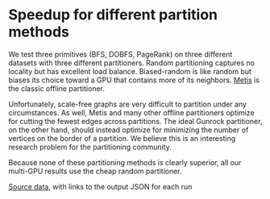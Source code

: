 
# Speedup for different partition methods

We test three primitives (BFS, DOBFS, PageRank) on three different datasets with three different partitioners. Random partitioning captures no locality but has excellent load balance. Biased-random is like random but biases its choice toward a GPU that contains more of its neighbors. [Metis](http://glaros.dtc.umn.edu/gkhome/metis/metis/overview) is the classic offline partitioner.

Unfortunately, scale-free graphs are very difficult to partition under any circumstances. As well, Metis and many other offline partitioners optimize for cutting the fewest edges across partitions. The ideal Gunrock partitioner, on the other hand, should instead optimize for minimizing the number of vertices on the border of a partition. We believe this is an interesting research problem for the partitioning community.

Because none of these partitioning methods is clearly superior, all our multi-GPU results use the cheap random partitioner.
<div id="mgpu_partition"></div>
  <script type="text/javascript">
    var spec = {"config": {"view": {"width": 400, "height": 300}}, "data": {"values": [{"algorithm": "DOBFS", "dataset": "kron_g500-logn21", "algorithm_dataset": "DOBFS / kron_g500-logn21", "direction_optimized": true, "num_gpus": 4, "partition_method": "biasrandom", "speedup": 0.8684712845227057, "engine": "Gunrock", "m_teps": 52445.34765625, "elapsed": 3.471836566925049, "gunrock_version": "0.4.0", "gpuinfo.name": "Tesla K40c", "time": "Thu Jan 26 00:39:55 2017\n", "details": "<a href=\"https://github.com/gunrock/io/tree/master/gunrock-output/ipdps17/eval_fig2/BFS_kron_g500-logn21_Thu Jan 26 003955 2017.json\">JSON output</a>"}, {"algorithm": "DOBFS", "dataset": "kron_g500-logn21", "algorithm_dataset": "DOBFS / kron_g500-logn21", "direction_optimized": true, "num_gpus": 1, "partition_method": "biasrandom", "speedup": 1.0, "engine": "Gunrock", "m_teps": 60388.12109375, "elapsed": 3.015190362930298, "gunrock_version": "0.4.0", "gpuinfo.name": "Tesla K40c", "time": "Thu Jan 26 00:39:52 2017\n", "details": "<a href=\"https://github.com/gunrock/io/tree/master/gunrock-output/ipdps17/eval_fig2/BFS_kron_g500-logn21_Thu Jan 26 003952 2017.json\">JSON output</a>"}, {"algorithm": "BFS", "dataset": "uk-2002", "algorithm_dataset": "BFS / uk-2002", "direction_optimized": false, "num_gpus": 1, "partition_method": "biasrandom", "speedup": 1.0, "engine": "Gunrock", "m_teps": 4103.771484375, "elapsed": 127.47138977050781, "gunrock_version": "0.4.0", "gpuinfo.name": "Tesla K40c", "time": "Thu Jan 26 00:45:30 2017\n", "details": "<a href=\"https://github.com/gunrock/io/tree/master/gunrock-output/ipdps17/eval_fig2/BFS_uk-2002_Thu Jan 26 004530 2017.json\">JSON output</a>"}, {"algorithm": "BFS", "dataset": "uk-2002", "algorithm_dataset": "BFS / uk-2002", "direction_optimized": false, "num_gpus": 4, "partition_method": "biasrandom", "speedup": 2.1027949872016927, "engine": "Gunrock", "m_teps": 8629.3896484375, "elapsed": 60.61997985839844, "gunrock_version": "0.4.0", "gpuinfo.name": "Tesla K40c", "time": "Thu Jan 26 00:45:37 2017\n", "details": "<a href=\"https://github.com/gunrock/io/tree/master/gunrock-output/ipdps17/eval_fig2/BFS_uk-2002_Thu Jan 26 004537 2017.json\">JSON output</a>"}, {"algorithm": "PageRank", "dataset": "soc-orkut", "algorithm_dataset": "PageRank / soc-orkut", "direction_optimized": false, "num_gpus": 1, "partition_method": "metis", "speedup": 1.0, "engine": "Gunrock", "m_teps": 55.596641540527344, "elapsed": 3825.742095708847, "gunrock_version": "0.4.0", "gpuinfo.name": "Tesla K40c", "time": "Thu Jan 26 00:59:46 2017\n", "details": "<a href=\"https://github.com/gunrock/io/tree/master/gunrock-output/ipdps17/eval_fig2/PageRank_soc-orkut_Thu Jan 26 005946 2017.json\">JSON output</a>"}, {"algorithm": "PageRank", "dataset": "soc-orkut", "algorithm_dataset": "PageRank / soc-orkut", "direction_optimized": false, "num_gpus": 4, "partition_method": "metis", "speedup": 2.5782940076888514, "engine": "Gunrock", "m_teps": 143.34449768066406, "elapsed": 1483.8269352912903, "gunrock_version": "0.4.0", "gpuinfo.name": "Tesla K40c", "time": "Thu Jan 26 01:00:49 2017\n", "details": "<a href=\"https://github.com/gunrock/io/tree/master/gunrock-output/ipdps17/eval_fig2/PageRank_soc-orkut_Thu Jan 26 010049 2017.json\">JSON output</a>"}, {"algorithm": "PageRank", "dataset": "uk-2002", "algorithm_dataset": "PageRank / uk-2002", "direction_optimized": false, "num_gpus": 1, "partition_method": "random", "speedup": 1.0, "engine": "Gunrock", "m_teps": 188.86611938476562, "elapsed": 2772.1992284059525, "gunrock_version": "0.4.0", "gpuinfo.name": "Tesla K40c", "time": "Thu Jan 26 00:52:00 2017\n", "details": "<a href=\"https://github.com/gunrock/io/tree/master/gunrock-output/ipdps17/eval_fig2/PageRank_uk-2002_Thu Jan 26 005200 2017.json\">JSON output</a>"}, {"algorithm": "PageRank", "dataset": "uk-2002", "algorithm_dataset": "PageRank / uk-2002", "direction_optimized": false, "num_gpus": 4, "partition_method": "random", "speedup": 2.2646364431010753, "engine": "Gunrock", "m_teps": 427.7131042480469, "elapsed": 1224.1255044937134, "gunrock_version": "0.4.0", "gpuinfo.name": "Tesla K40c", "time": "Thu Jan 26 00:52:48 2017\n", "details": "<a href=\"https://github.com/gunrock/io/tree/master/gunrock-output/ipdps17/eval_fig2/PageRank_uk-2002_Thu Jan 26 005248 2017.json\">JSON output</a>"}, {"algorithm": "DOBFS", "dataset": "soc-orkut", "algorithm_dataset": "DOBFS / soc-orkut", "direction_optimized": true, "num_gpus": 4, "partition_method": "metis", "speedup": 1.3796792357294063, "engine": "Gunrock", "m_teps": 8503.732421875, "elapsed": 25.012359619140625, "gunrock_version": "0.4.0", "gpuinfo.name": "Tesla K40c", "time": "Thu Jan 26 00:42:31 2017\n", "details": "<a href=\"https://github.com/gunrock/io/tree/master/gunrock-output/ipdps17/eval_fig2/BFS_soc-orkut_Thu Jan 26 004231 2017.json\">JSON output</a>"}, {"algorithm": "DOBFS", "dataset": "soc-orkut", "algorithm_dataset": "DOBFS / soc-orkut", "direction_optimized": true, "num_gpus": 1, "partition_method": "metis", "speedup": 1.0, "engine": "Gunrock", "m_teps": 6163.5576171875, "elapsed": 34.509033203125, "gunrock_version": "0.4.0", "gpuinfo.name": "Tesla K40c", "time": "Thu Jan 26 00:42:27 2017\n", "details": "<a href=\"https://github.com/gunrock/io/tree/master/gunrock-output/ipdps17/eval_fig2/BFS_soc-orkut_Thu Jan 26 004227 2017.json\">JSON output</a>"}, {"algorithm": "BFS", "dataset": "soc-orkut", "algorithm_dataset": "BFS / soc-orkut", "direction_optimized": false, "num_gpus": 1, "partition_method": "metis", "speedup": 1.0, "engine": "Gunrock", "m_teps": 5589.37451171875, "elapsed": 38.0540657043457, "gunrock_version": "0.4.0", "gpuinfo.name": "Tesla K40c", "time": "Thu Jan 26 00:47:40 2017\n", "details": "<a href=\"https://github.com/gunrock/io/tree/master/gunrock-output/ipdps17/eval_fig2/BFS_soc-orkut_Thu Jan 26 004740 2017.json\">JSON output</a>"}, {"algorithm": "BFS", "dataset": "soc-orkut", "algorithm_dataset": "BFS / soc-orkut", "direction_optimized": false, "num_gpus": 4, "partition_method": "metis", "speedup": 1.3985210422100336, "engine": "Gunrock", "m_teps": 7816.857421875, "elapsed": 27.210220336914062, "gunrock_version": "0.4.0", "gpuinfo.name": "Tesla K40c", "time": "Thu Jan 26 00:47:44 2017\n", "details": "<a href=\"https://github.com/gunrock/io/tree/master/gunrock-output/ipdps17/eval_fig2/BFS_soc-orkut_Thu Jan 26 004744 2017.json\">JSON output</a>"}, {"algorithm": "BFS", "dataset": "soc-orkut", "algorithm_dataset": "BFS / soc-orkut", "direction_optimized": false, "num_gpus": 4, "partition_method": "biasrandom", "speedup": 2.121547713293594, "engine": "Gunrock", "m_teps": 11951.1083984375, "elapsed": 17.797380447387695, "gunrock_version": "0.4.0", "gpuinfo.name": "Tesla K40c", "time": "Thu Jan 26 00:45:18 2017\n", "details": "<a href=\"https://github.com/gunrock/io/tree/master/gunrock-output/ipdps17/eval_fig2/BFS_soc-orkut_Thu Jan 26 004518 2017.json\">JSON output</a>"}, {"algorithm": "BFS", "dataset": "soc-orkut", "algorithm_dataset": "BFS / soc-orkut", "direction_optimized": false, "num_gpus": 1, "partition_method": "biasrandom", "speedup": 1.0, "engine": "Gunrock", "m_teps": 5633.20263671875, "elapsed": 37.757991790771484, "gunrock_version": "0.4.0", "gpuinfo.name": "Tesla K40c", "time": "Thu Jan 26 00:45:15 2017\n", "details": "<a href=\"https://github.com/gunrock/io/tree/master/gunrock-output/ipdps17/eval_fig2/BFS_soc-orkut_Thu Jan 26 004515 2017.json\">JSON output</a>"}, {"algorithm": "BFS", "dataset": "uk-2002", "algorithm_dataset": "BFS / uk-2002", "direction_optimized": false, "num_gpus": 1, "partition_method": "random", "speedup": 1.0, "engine": "Gunrock", "m_teps": 4105.095703125, "elapsed": 127.43025970458984, "gunrock_version": "0.4.0", "gpuinfo.name": "Tesla K40c", "time": "Thu Jan 26 00:44:45 2017\n", "details": "<a href=\"https://github.com/gunrock/io/tree/master/gunrock-output/ipdps17/eval_fig2/BFS_uk-2002_Thu Jan 26 004445 2017.json\">JSON output</a>"}, {"algorithm": "BFS", "dataset": "uk-2002", "algorithm_dataset": "BFS / uk-2002", "direction_optimized": false, "num_gpus": 4, "partition_method": "random", "speedup": 2.0533470677682244, "engine": "Gunrock", "m_teps": 8429.1865234375, "elapsed": 62.059776306152344, "gunrock_version": "0.4.0", "gpuinfo.name": "Tesla K40c", "time": "Thu Jan 26 00:44:53 2017\n", "details": "<a href=\"https://github.com/gunrock/io/tree/master/gunrock-output/ipdps17/eval_fig2/BFS_uk-2002_Thu Jan 26 004453 2017.json\">JSON output</a>"}, {"algorithm": "BFS", "dataset": "kron_g500-logn21", "algorithm_dataset": "BFS / kron_g500-logn21", "direction_optimized": false, "num_gpus": 1, "partition_method": "biasrandom", "speedup": 1.0, "engine": "Gunrock", "m_teps": 6133.990234375, "elapsed": 29.684051513671875, "gunrock_version": "0.4.0", "gpuinfo.name": "Tesla K40c", "time": "Thu Jan 26 00:45:03 2017\n", "details": "<a href=\"https://github.com/gunrock/io/tree/master/gunrock-output/ipdps17/eval_fig2/BFS_kron_g500-logn21_Thu Jan 26 004503 2017.json\">JSON output</a>"}, {"algorithm": "BFS", "dataset": "kron_g500-logn21", "algorithm_dataset": "BFS / kron_g500-logn21", "direction_optimized": false, "num_gpus": 4, "partition_method": "biasrandom", "speedup": 2.4731776177231084, "engine": "Gunrock", "m_teps": 15170.447265625, "elapsed": 12.00239372253418, "gunrock_version": "0.4.0", "gpuinfo.name": "Tesla K40c", "time": "Thu Jan 26 00:45:06 2017\n", "details": "<a href=\"https://github.com/gunrock/io/tree/master/gunrock-output/ipdps17/eval_fig2/BFS_kron_g500-logn21_Thu Jan 26 004506 2017.json\">JSON output</a>"}, {"algorithm": "PageRank", "dataset": "kron_g500-logn21", "algorithm_dataset": "PageRank / kron_g500-logn21", "direction_optimized": false, "num_gpus": 1, "partition_method": "biasrandom", "speedup": 1.0, "engine": "Gunrock", "m_teps": 77.97187805175781, "elapsed": 2335.2247029542923, "gunrock_version": "0.4.0", "gpuinfo.name": "Tesla K40c", "time": "Thu Jan 26 00:53:15 2017\n", "details": "<a href=\"https://github.com/gunrock/io/tree/master/gunrock-output/ipdps17/eval_fig2/PageRank_kron_g500-logn21_Thu Jan 26 005315 2017.json\">JSON output</a>"}, {"algorithm": "PageRank", "dataset": "kron_g500-logn21", "algorithm_dataset": "PageRank / kron_g500-logn21", "direction_optimized": false, "num_gpus": 4, "partition_method": "biasrandom", "speedup": 3.6051472626001932, "engine": "Gunrock", "m_teps": 281.1001281738281, "elapsed": 647.7473825216293, "gunrock_version": "0.4.0", "gpuinfo.name": "Tesla K40c", "time": "Thu Jan 26 00:53:54 2017\n", "details": "<a href=\"https://github.com/gunrock/io/tree/master/gunrock-output/ipdps17/eval_fig2/PageRank_kron_g500-logn21_Thu Jan 26 005354 2017.json\">JSON output</a>"}, {"algorithm": "PageRank", "dataset": "uk-2002", "algorithm_dataset": "PageRank / uk-2002", "direction_optimized": false, "num_gpus": 1, "partition_method": "metis", "speedup": 1.0, "engine": "Gunrock", "m_teps": 188.8738250732422, "elapsed": 2772.0860689878464, "gunrock_version": "0.4.0", "gpuinfo.name": "Tesla K40c", "time": "Thu Jan 26 01:02:13 2017\n", "details": "<a href=\"https://github.com/gunrock/io/tree/master/gunrock-output/ipdps17/eval_fig2/PageRank_uk-2002_Thu Jan 26 010213 2017.json\">JSON output</a>"}, {"algorithm": "PageRank", "dataset": "uk-2002", "algorithm_dataset": "PageRank / uk-2002", "direction_optimized": false, "num_gpus": 4, "partition_method": "metis", "speedup": 2.5022409349735226, "engine": "Gunrock", "m_teps": 472.6078186035156, "elapsed": 1107.8413873910904, "gunrock_version": "0.4.0", "gpuinfo.name": "Tesla K40c", "time": "Thu Jan 26 01:03:00 2017\n", "details": "<a href=\"https://github.com/gunrock/io/tree/master/gunrock-output/ipdps17/eval_fig2/PageRank_uk-2002_Thu Jan 26 010300 2017.json\">JSON output</a>"}, {"algorithm": "PageRank", "dataset": "soc-orkut", "algorithm_dataset": "PageRank / soc-orkut", "direction_optimized": false, "num_gpus": 4, "partition_method": "random", "speedup": 3.7509172192755704, "engine": "Gunrock", "m_teps": 208.55398559570312, "elapsed": 1019.8722332715988, "gunrock_version": "0.4.0", "gpuinfo.name": "Tesla K40c", "time": "Thu Jan 26 00:51:39 2017\n", "details": "<a href=\"https://github.com/gunrock/io/tree/master/gunrock-output/ipdps17/eval_fig2/PageRank_soc-orkut_Thu Jan 26 005139 2017.json\">JSON output</a>"}, {"algorithm": "PageRank", "dataset": "soc-orkut", "algorithm_dataset": "PageRank / soc-orkut", "direction_optimized": false, "num_gpus": 1, "partition_method": "random", "speedup": 1.0, "engine": "Gunrock", "m_teps": 55.60079574584961, "elapsed": 3825.4563212394714, "gunrock_version": "0.4.0", "gpuinfo.name": "Tesla K40c", "time": "Thu Jan 26 00:50:36 2017\n", "details": "<a href=\"https://github.com/gunrock/io/tree/master/gunrock-output/ipdps17/eval_fig2/PageRank_soc-orkut_Thu Jan 26 005036 2017.json\">JSON output</a>"}, {"algorithm": "DOBFS", "dataset": "uk-2002", "algorithm_dataset": "DOBFS / uk-2002", "direction_optimized": true, "num_gpus": 4, "partition_method": "metis", "speedup": 1.0001283258976787, "engine": "Gunrock", "m_teps": 4050.98193359375, "elapsed": 129.13250732421875, "gunrock_version": "0.4.0", "gpuinfo.name": "Tesla K40c", "time": "Thu Jan 26 00:43:41 2017\n", "details": "<a href=\"https://github.com/gunrock/io/tree/master/gunrock-output/ipdps17/eval_fig2/BFS_uk-2002_Thu Jan 26 004341 2017.json\">JSON output</a>"}, {"algorithm": "DOBFS", "dataset": "uk-2002", "algorithm_dataset": "DOBFS / uk-2002", "direction_optimized": true, "num_gpus": 1, "partition_method": "metis", "speedup": 1.0, "engine": "Gunrock", "m_teps": 4050.462158203125, "elapsed": 129.14907836914062, "gunrock_version": "0.4.0", "gpuinfo.name": "Tesla K40c", "time": "Thu Jan 26 00:43:34 2017\n", "details": "<a href=\"https://github.com/gunrock/io/tree/master/gunrock-output/ipdps17/eval_fig2/BFS_uk-2002_Thu Jan 26 004334 2017.json\">JSON output</a>"}, {"algorithm": "DOBFS", "dataset": "soc-orkut", "algorithm_dataset": "DOBFS / soc-orkut", "direction_optimized": true, "num_gpus": 4, "partition_method": "biasrandom", "speedup": 2.259026820661278, "engine": "Gunrock", "m_teps": 13982.498046875, "elapsed": 15.211761474609375, "gunrock_version": "0.4.0", "gpuinfo.name": "Tesla K40c", "time": "Thu Jan 26 00:40:06 2017\n", "details": "<a href=\"https://github.com/gunrock/io/tree/master/gunrock-output/ipdps17/eval_fig2/BFS_soc-orkut_Thu Jan 26 004006 2017.json\">JSON output</a>"}, {"algorithm": "DOBFS", "dataset": "soc-orkut", "algorithm_dataset": "DOBFS / soc-orkut", "direction_optimized": true, "num_gpus": 1, "partition_method": "biasrandom", "speedup": 1.0, "engine": "Gunrock", "m_teps": 6189.611328125, "elapsed": 34.36377716064453, "gunrock_version": "0.4.0", "gpuinfo.name": "Tesla K40c", "time": "Thu Jan 26 00:40:03 2017\n", "details": "<a href=\"https://github.com/gunrock/io/tree/master/gunrock-output/ipdps17/eval_fig2/BFS_soc-orkut_Thu Jan 26 004003 2017.json\">JSON output</a>"}, {"algorithm": "BFS", "dataset": "kron_g500-logn21", "algorithm_dataset": "BFS / kron_g500-logn21", "direction_optimized": false, "num_gpus": 1, "partition_method": "metis", "speedup": 1.0, "engine": "Gunrock", "m_teps": 6122.3447265625, "elapsed": 29.74051284790039, "gunrock_version": "0.4.0", "gpuinfo.name": "Tesla K40c", "time": "Thu Jan 26 00:45:54 2017\n", "details": "<a href=\"https://github.com/gunrock/io/tree/master/gunrock-output/ipdps17/eval_fig2/BFS_kron_g500-logn21_Thu Jan 26 004554 2017.json\">JSON output</a>"}, {"algorithm": "BFS", "dataset": "kron_g500-logn21", "algorithm_dataset": "BFS / kron_g500-logn21", "direction_optimized": false, "num_gpus": 4, "partition_method": "metis", "speedup": 1.3913602071327338, "engine": "Gunrock", "m_teps": 8518.38671875, "elapsed": 21.37513542175293, "gunrock_version": "0.4.0", "gpuinfo.name": "Tesla K40c", "time": "Thu Jan 26 00:45:57 2017\n", "details": "<a href=\"https://github.com/gunrock/io/tree/master/gunrock-output/ipdps17/eval_fig2/BFS_kron_g500-logn21_Thu Jan 26 004557 2017.json\">JSON output</a>"}, {"algorithm": "DOBFS", "dataset": "kron_g500-logn21", "algorithm_dataset": "DOBFS / kron_g500-logn21", "direction_optimized": true, "num_gpus": 4, "partition_method": "metis", "speedup": 0.8079075446421001, "engine": "Gunrock", "m_teps": 51803.890625, "elapsed": 3.5148262977600098, "gunrock_version": "0.4.0", "gpuinfo.name": "Tesla K40c", "time": "Thu Jan 26 00:40:46 2017\n", "details": "<a href=\"https://github.com/gunrock/io/tree/master/gunrock-output/ipdps17/eval_fig2/BFS_kron_g500-logn21_Thu Jan 26 004046 2017.json\">JSON output</a>"}, {"algorithm": "DOBFS", "dataset": "kron_g500-logn21", "algorithm_dataset": "DOBFS / kron_g500-logn21", "direction_optimized": true, "num_gpus": 1, "partition_method": "metis", "speedup": 1.0, "engine": "Gunrock", "m_teps": 64121.0625, "elapsed": 2.8396546840667725, "gunrock_version": "0.4.0", "gpuinfo.name": "Tesla K40c", "time": "Thu Jan 26 00:40:43 2017\n", "details": "<a href=\"https://github.com/gunrock/io/tree/master/gunrock-output/ipdps17/eval_fig2/BFS_kron_g500-logn21_Thu Jan 26 004043 2017.json\">JSON output</a>"}, {"algorithm": "DOBFS", "dataset": "soc-orkut", "algorithm_dataset": "DOBFS / soc-orkut", "direction_optimized": true, "num_gpus": 4, "partition_method": "random", "speedup": 2.283020647383754, "engine": "Gunrock", "m_teps": 14041.58984375, "elapsed": 15.147745132446289, "gunrock_version": "0.4.0", "gpuinfo.name": "Tesla K40c", "time": "Thu Jan 26 00:39:27 2017\n", "details": "<a href=\"https://github.com/gunrock/io/tree/master/gunrock-output/ipdps17/eval_fig2/BFS_soc-orkut_Thu Jan 26 003927 2017.json\">JSON output</a>"}, {"algorithm": "DOBFS", "dataset": "soc-orkut", "algorithm_dataset": "DOBFS / soc-orkut", "direction_optimized": true, "num_gpus": 1, "partition_method": "random", "speedup": 1.0, "engine": "Gunrock", "m_teps": 6150.443359375, "elapsed": 34.58261489868164, "gunrock_version": "0.4.0", "gpuinfo.name": "Tesla K40c", "time": "Thu Jan 26 00:39:24 2017\n", "details": "<a href=\"https://github.com/gunrock/io/tree/master/gunrock-output/ipdps17/eval_fig2/BFS_soc-orkut_Thu Jan 26 003924 2017.json\">JSON output</a>"}, {"algorithm": "DOBFS", "dataset": "kron_g500-logn21", "algorithm_dataset": "DOBFS / kron_g500-logn21", "direction_optimized": true, "num_gpus": 4, "partition_method": "random", "speedup": 0.8303885234873583, "engine": "Gunrock", "m_teps": 50338.3984375, "elapsed": 3.617152690887451, "gunrock_version": "0.4.0", "gpuinfo.name": "Tesla K40c", "time": "Thu Jan 26 00:39:18 2017\n", "details": "<a href=\"https://github.com/gunrock/io/tree/master/gunrock-output/ipdps17/eval_fig2/BFS_kron_g500-logn21_Thu Jan 26 003918 2017.json\">JSON output</a>"}, {"algorithm": "DOBFS", "dataset": "kron_g500-logn21", "algorithm_dataset": "DOBFS / kron_g500-logn21", "direction_optimized": true, "num_gpus": 1, "partition_method": "random", "speedup": 1.0, "engine": "Gunrock", "m_teps": 60620.296875, "elapsed": 3.0036420822143555, "gunrock_version": "0.4.0", "gpuinfo.name": "Tesla K40c", "time": "Thu Jan 26 00:39:15 2017\n", "details": "<a href=\"https://github.com/gunrock/io/tree/master/gunrock-output/ipdps17/eval_fig2/BFS_kron_g500-logn21_Thu Jan 26 003915 2017.json\">JSON output</a>"}, {"algorithm": "BFS", "dataset": "soc-orkut", "algorithm_dataset": "BFS / soc-orkut", "direction_optimized": false, "num_gpus": 1, "partition_method": "random", "speedup": 1.0, "engine": "Gunrock", "m_teps": 5586.43408203125, "elapsed": 38.074092864990234, "gunrock_version": "0.4.0", "gpuinfo.name": "Tesla K40c", "time": "Thu Jan 26 00:44:34 2017\n", "details": "<a href=\"https://github.com/gunrock/io/tree/master/gunrock-output/ipdps17/eval_fig2/BFS_soc-orkut_Thu Jan 26 004434 2017.json\">JSON output</a>"}, {"algorithm": "BFS", "dataset": "soc-orkut", "algorithm_dataset": "BFS / soc-orkut", "direction_optimized": false, "num_gpus": 4, "partition_method": "random", "speedup": 2.118544881211869, "engine": "Gunrock", "m_teps": 11835.111328125, "elapsed": 17.971813201904297, "gunrock_version": "0.4.0", "gpuinfo.name": "Tesla K40c", "time": "Thu Jan 26 00:44:38 2017\n", "details": "<a href=\"https://github.com/gunrock/io/tree/master/gunrock-output/ipdps17/eval_fig2/BFS_soc-orkut_Thu Jan 26 004438 2017.json\">JSON output</a>"}, {"algorithm": "PageRank", "dataset": "uk-2002", "algorithm_dataset": "PageRank / uk-2002", "direction_optimized": false, "num_gpus": 1, "partition_method": "biasrandom", "speedup": 1.0, "engine": "Gunrock", "m_teps": 188.8062286376953, "elapsed": 2773.0785459280014, "gunrock_version": "0.4.0", "gpuinfo.name": "Tesla K40c", "time": "Thu Jan 26 00:55:39 2017\n", "details": "<a href=\"https://github.com/gunrock/io/tree/master/gunrock-output/ipdps17/eval_fig2/PageRank_uk-2002_Thu Jan 26 005539 2017.json\">JSON output</a>"}, {"algorithm": "PageRank", "dataset": "uk-2002", "algorithm_dataset": "PageRank / uk-2002", "direction_optimized": false, "num_gpus": 4, "partition_method": "biasrandom", "speedup": 2.275107302449376, "engine": "Gunrock", "m_teps": 429.554443359375, "elapsed": 1218.878135085106, "gunrock_version": "0.4.0", "gpuinfo.name": "Tesla K40c", "time": "Thu Jan 26 00:56:26 2017\n", "details": "<a href=\"https://github.com/gunrock/io/tree/master/gunrock-output/ipdps17/eval_fig2/PageRank_uk-2002_Thu Jan 26 005626 2017.json\">JSON output</a>"}, {"algorithm": "PageRank", "dataset": "soc-orkut", "algorithm_dataset": "PageRank / soc-orkut", "direction_optimized": false, "num_gpus": 4, "partition_method": "biasrandom", "speedup": 3.727534389514653, "engine": "Gunrock", "m_teps": 207.2733917236328, "elapsed": 1026.1732637882233, "gunrock_version": "0.4.0", "gpuinfo.name": "Tesla K40c", "time": "Thu Jan 26 00:55:14 2017\n", "details": "<a href=\"https://github.com/gunrock/io/tree/master/gunrock-output/ipdps17/eval_fig2/PageRank_soc-orkut_Thu Jan 26 005514 2017.json\">JSON output</a>"}, {"algorithm": "PageRank", "dataset": "soc-orkut", "algorithm_dataset": "PageRank / soc-orkut", "direction_optimized": false, "num_gpus": 1, "partition_method": "biasrandom", "speedup": 1.0, "engine": "Gunrock", "m_teps": 55.60603332519531, "elapsed": 3825.0961303710938, "gunrock_version": "0.4.0", "gpuinfo.name": "Tesla K40c", "time": "Thu Jan 26 00:54:11 2017\n", "details": "<a href=\"https://github.com/gunrock/io/tree/master/gunrock-output/ipdps17/eval_fig2/PageRank_soc-orkut_Thu Jan 26 005411 2017.json\">JSON output</a>"}, {"algorithm": "PageRank", "dataset": "kron_g500-logn21", "algorithm_dataset": "PageRank / kron_g500-logn21", "direction_optimized": false, "num_gpus": 1, "partition_method": "metis", "speedup": 1.0, "engine": "Gunrock", "m_teps": 77.98047637939453, "elapsed": 2334.967330098152, "gunrock_version": "0.4.0", "gpuinfo.name": "Tesla K40c", "time": "Thu Jan 26 00:57:00 2017\n", "details": "<a href=\"https://github.com/gunrock/io/tree/master/gunrock-output/ipdps17/eval_fig2/PageRank_kron_g500-logn21_Thu Jan 26 005700 2017.json\">JSON output</a>"}, {"algorithm": "PageRank", "dataset": "kron_g500-logn21", "algorithm_dataset": "PageRank / kron_g500-logn21", "direction_optimized": false, "num_gpus": 4, "partition_method": "metis", "speedup": 1.4991271124893777, "engine": "Gunrock", "m_teps": 116.90264892578125, "elapsed": 1557.5512647628784, "gunrock_version": "0.4.0", "gpuinfo.name": "Tesla K40c", "time": "Thu Jan 26 00:57:38 2017\n", "details": "<a href=\"https://github.com/gunrock/io/tree/master/gunrock-output/ipdps17/eval_fig2/PageRank_kron_g500-logn21_Thu Jan 26 005738 2017.json\">JSON output</a>"}, {"algorithm": "PageRank", "dataset": "kron_g500-logn21", "algorithm_dataset": "PageRank / kron_g500-logn21", "direction_optimized": false, "num_gpus": 4, "partition_method": "random", "speedup": 3.819972261891798, "engine": "Gunrock", "m_teps": 297.8858337402344, "elapsed": 611.2471371889114, "gunrock_version": "0.4.0", "gpuinfo.name": "Tesla K40c", "time": "Thu Jan 26 01:11:51 2017\n", "details": "<a href=\"https://github.com/gunrock/io/tree/master/gunrock-output/ipdps17/eval_fig2/PageRank_kron_g500-logn21_Thu Jan 26 011151 2017.json\">JSON output</a>"}, {"algorithm": "PageRank", "dataset": "kron_g500-logn21", "algorithm_dataset": "PageRank / kron_g500-logn21", "direction_optimized": false, "num_gpus": 1, "partition_method": "random", "speedup": 1.0, "engine": "Gunrock", "m_teps": 77.98114776611328, "elapsed": 2334.947109222412, "gunrock_version": "0.4.0", "gpuinfo.name": "Tesla K40c", "time": "Thu Jan 26 00:49:40 2017\n", "details": "<a href=\"https://github.com/gunrock/io/tree/master/gunrock-output/ipdps17/eval_fig2/PageRank_kron_g500-logn21_Thu Jan 26 004940 2017.json\">JSON output</a>"}, {"algorithm": "DOBFS", "dataset": "uk-2002", "algorithm_dataset": "DOBFS / uk-2002", "direction_optimized": true, "num_gpus": 1, "partition_method": "biasrandom", "speedup": 1.0, "engine": "Gunrock", "m_teps": 4053.035888671875, "elapsed": 129.0670623779297, "gunrock_version": "0.4.0", "gpuinfo.name": "Tesla K40c", "time": "Thu Jan 26 00:40:18 2017\n", "details": "<a href=\"https://github.com/gunrock/io/tree/master/gunrock-output/ipdps17/eval_fig2/BFS_uk-2002_Thu Jan 26 004018 2017.json\">JSON output</a>"}, {"algorithm": "DOBFS", "dataset": "uk-2002", "algorithm_dataset": "DOBFS / uk-2002", "direction_optimized": true, "num_gpus": 4, "partition_method": "biasrandom", "speedup": 1.5729348595792285, "engine": "Gunrock", "m_teps": 6375.16162109375, "elapsed": 82.054931640625, "gunrock_version": "0.4.0", "gpuinfo.name": "Tesla K40c", "time": "Thu Jan 26 00:40:26 2017\n", "details": "<a href=\"https://github.com/gunrock/io/tree/master/gunrock-output/ipdps17/eval_fig2/BFS_uk-2002_Thu Jan 26 004026 2017.json\">JSON output</a>"}, {"algorithm": "BFS", "dataset": "uk-2002", "algorithm_dataset": "BFS / uk-2002", "direction_optimized": false, "num_gpus": 1, "partition_method": "metis", "speedup": 1.0, "engine": "Gunrock", "m_teps": 4097.0224609375, "elapsed": 127.6813735961914, "gunrock_version": "0.4.0", "gpuinfo.name": "Tesla K40c", "time": "Thu Jan 26 00:48:47 2017\n", "details": "<a href=\"https://github.com/gunrock/io/tree/master/gunrock-output/ipdps17/eval_fig2/BFS_uk-2002_Thu Jan 26 004847 2017.json\">JSON output</a>"}, {"algorithm": "BFS", "dataset": "uk-2002", "algorithm_dataset": "BFS / uk-2002", "direction_optimized": false, "num_gpus": 4, "partition_method": "metis", "speedup": 2.4977574148440382, "engine": "Gunrock", "m_teps": 10233.3681640625, "elapsed": 51.118404388427734, "gunrock_version": "0.4.0", "gpuinfo.name": "Tesla K40c", "time": "Thu Jan 26 00:48:54 2017\n", "details": "<a href=\"https://github.com/gunrock/io/tree/master/gunrock-output/ipdps17/eval_fig2/BFS_uk-2002_Thu Jan 26 004854 2017.json\">JSON output</a>"}, {"algorithm": "DOBFS", "dataset": "uk-2002", "algorithm_dataset": "DOBFS / uk-2002", "direction_optimized": true, "num_gpus": 4, "partition_method": "random", "speedup": 1.5354233802716077, "engine": "Gunrock", "m_teps": 6244.65087890625, "elapsed": 83.76984405517578, "gunrock_version": "0.4.0", "gpuinfo.name": "Tesla K40c", "time": "Thu Jan 26 00:39:42 2017\n", "details": "<a href=\"https://github.com/gunrock/io/tree/master/gunrock-output/ipdps17/eval_fig2/BFS_uk-2002_Thu Jan 26 003942 2017.json\">JSON output</a>"}, {"algorithm": "DOBFS", "dataset": "uk-2002", "algorithm_dataset": "DOBFS / uk-2002", "direction_optimized": true, "num_gpus": 1, "partition_method": "random", "speedup": 1.0, "engine": "Gunrock", "m_teps": 4067.0546875, "elapsed": 128.62217712402344, "gunrock_version": "0.4.0", "gpuinfo.name": "Tesla K40c", "time": "Thu Jan 26 00:39:35 2017\n", "details": "<a href=\"https://github.com/gunrock/io/tree/master/gunrock-output/ipdps17/eval_fig2/BFS_uk-2002_Thu Jan 26 003935 2017.json\">JSON output</a>"}, {"algorithm": "BFS", "dataset": "kron_g500-logn21", "algorithm_dataset": "BFS / kron_g500-logn21", "direction_optimized": false, "num_gpus": 1, "partition_method": "random", "speedup": 1.0, "engine": "Gunrock", "m_teps": 6170.83447265625, "elapsed": 29.506816864013672, "gunrock_version": "0.4.0", "gpuinfo.name": "Tesla K40c", "time": "Thu Jan 26 00:44:25 2017\n", "details": "<a href=\"https://github.com/gunrock/io/tree/master/gunrock-output/ipdps17/eval_fig2/BFS_kron_g500-logn21_Thu Jan 26 004425 2017.json\">JSON output</a>"}, {"algorithm": "BFS", "dataset": "kron_g500-logn21", "algorithm_dataset": "BFS / kron_g500-logn21", "direction_optimized": false, "num_gpus": 4, "partition_method": "random", "speedup": 2.40046662253159, "engine": "Gunrock", "m_teps": 14812.8818359375, "elapsed": 12.29211711883545, "gunrock_version": "0.4.0", "gpuinfo.name": "Tesla K40c", "time": "Thu Jan 26 00:44:28 2017\n", "details": "<a href=\"https://github.com/gunrock/io/tree/master/gunrock-output/ipdps17/eval_fig2/BFS_kron_g500-logn21_Thu Jan 26 004428 2017.json\">JSON output</a>"}]}, "mark": "point", "encoding": {"color": {"type": "nominal", "field": "partition_method", "legend": {"title": "Partition Method"}}, "shape": {"type": "nominal", "field": "partition_method", "legend": {"title": "Partition Method"}}, "x": {"type": "nominal", "axis": {"title": "Algorithm / Dataset"}, "field": "algorithm_dataset"}, "y": {"type": "quantitative", "axis": {"title": "Speedup from 1 to 4 GPUs"}, "field": "speedup"}}, "transform": [{"filter": "(datum.num_gpus === 4)"}], "$schema": "https://vega.github.io/schema/vega-lite/v2.3.0.json"};
    var opt = {"mode": "vega-lite"};
    vegaEmbed("#mgpu_partition", spec, opt);
  </script>

[Source data](md_stats_mgpu_partition_table_html.html), with links to the output JSON for each run
